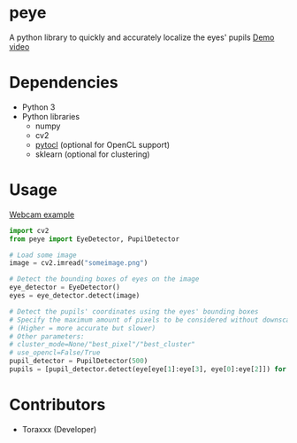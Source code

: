 # peye
A python library to quickly and accurately localize the eyes' pupils
[Demo video](https://www.youtube.com/watch?v=zMMMuSPQkhk)

# Dependencies
- Python 3
- Python libraries
  - numpy
  - cv2
  - [pytocl](https://github.com/ToraxXx/pytocl) (optional for OpenCL support)
  - sklearn (optional for clustering)
  
# Usage
[Webcam example](https://github.com/ToraxXx/peye/blob/master/examples/camera.py)

```python
import cv2
from peye import EyeDetector, PupilDetector

# Load some image
image = cv2.imread("someimage.png")

# Detect the bounding boxes of eyes on the image
eye_detector = EyeDetector()
eyes = eye_detector.detect(image)

# Detect the pupils' coordinates using the eyes' bounding boxes
# Specify the maximum amount of pixels to be considered without downscaling
# (Higher = more accurate but slower)
# Other parameters: 
# cluster_mode=None/"best_pixel"/"best_cluster"
# use_opencl=False/True
pupil_detector = PupilDetector(500)
pupils = [pupil_detector.detect(eye[eye[1]:eye[3], eye[0]:eye[2]]) for eye in eyes]
```

# Contributors
- Toraxxx (Developer)
